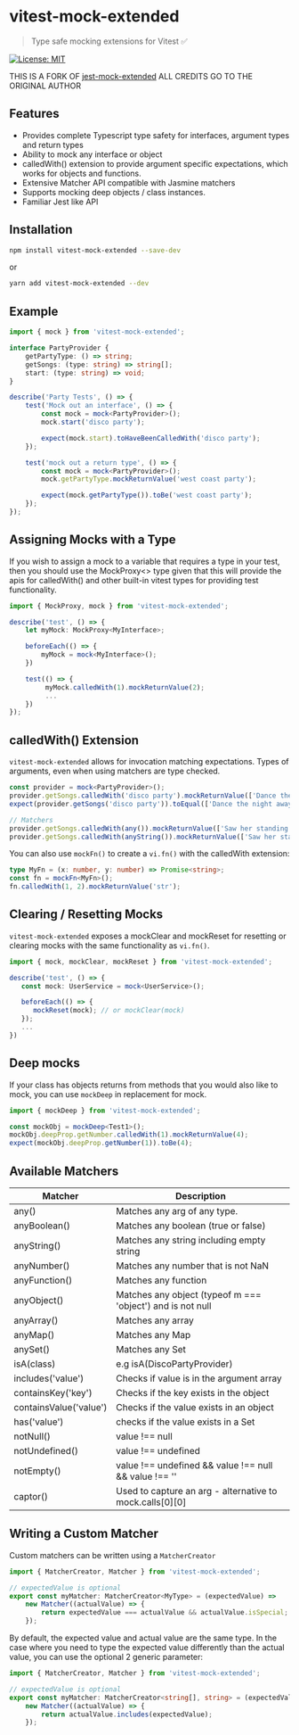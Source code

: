 # vitest-mock-extended

> Type safe mocking extensions for Vitest ✅

<!-- [![Build Status](https://travis-ci.com/marchaos/jest-mock-extended.svg?branch=master)](https://travis-ci.com/marchaos/jest-mock-extended) -->
<!-- [![Coverage Status](https://coveralls.io/repos/github/marchaos/jest-mock-extended/badge.svg?branch=master)](https://coveralls.io/github/marchaos/jest-mock-extended?branch=master) -->
<!-- [![npm version](https://badge.fury.io/js/jest-mock-extended.svg)](https://badge.fury.io/js/jest-mock-extended) -->

[![License: MIT](https://img.shields.io/badge/License-MIT-yellow.svg)](https://opensource.org/licenses/MIT)

<!-- [![npm downloads](https://badgen.net/npm/dw/jest-mock-extended)](https://badge.fury.io/js/jest-mock-extended) -->

THIS IS A FORK OF [jest-mock-extended](https://github.com/marchaos/jest-mock-extended) ALL CREDITS GO TO THE ORIGINAL AUTHOR

## Features

-   Provides complete Typescript type safety for interfaces, argument types and return types
-   Ability to mock any interface or object
-   calledWith() extension to provide argument specific expectations, which works for objects and functions.
-   Extensive Matcher API compatible with Jasmine matchers
-   Supports mocking deep objects / class instances.
-   Familiar Jest like API

## Installation

```bash
npm install vitest-mock-extended --save-dev
```

or

```bash
yarn add vitest-mock-extended --dev
```

## Example

```ts
import { mock } from 'vitest-mock-extended';

interface PartyProvider {
    getPartyType: () => string;
    getSongs: (type: string) => string[];
    start: (type: string) => void;
}

describe('Party Tests', () => {
    test('Mock out an interface', () => {
        const mock = mock<PartyProvider>();
        mock.start('disco party');

        expect(mock.start).toHaveBeenCalledWith('disco party');
    });

    test('mock out a return type', () => {
        const mock = mock<PartyProvider>();
        mock.getPartyType.mockReturnValue('west coast party');

        expect(mock.getPartyType()).toBe('west coast party');
    });
});
```

## Assigning Mocks with a Type

If you wish to assign a mock to a variable that requires a type in your test, then you should use the MockProxy<> type
given that this will provide the apis for calledWith() and other built-in vitest types for providing test functionality.

```ts
import { MockProxy, mock } from 'vitest-mock-extended';

describe('test', () => {
    let myMock: MockProxy<MyInterface>;

    beforeEach(() => {
        myMock = mock<MyInterface>();
    })

    test(() => {
         myMock.calledWith(1).mockReturnValue(2);
         ...
    })
});

```

## calledWith() Extension

`vitest-mock-extended` allows for invocation matching expectations. Types of arguments, even when using matchers are type checked.

```ts
const provider = mock<PartyProvider>();
provider.getSongs.calledWith('disco party').mockReturnValue(['Dance the night away', 'Stayin Alive']);
expect(provider.getSongs('disco party')).toEqual(['Dance the night away', 'Stayin Alive']);

// Matchers
provider.getSongs.calledWith(any()).mockReturnValue(['Saw her standing there']);
provider.getSongs.calledWith(anyString()).mockReturnValue(['Saw her standing there']);
```

You can also use `mockFn()` to create a `vi.fn()` with the calledWith extension:

```ts
type MyFn = (x: number, y: number) => Promise<string>;
const fn = mockFn<MyFn>();
fn.calledWith(1, 2).mockReturnValue('str');
```

## Clearing / Resetting Mocks

`vitest-mock-extended` exposes a mockClear and mockReset for resetting or clearing mocks with the same
functionality as `vi.fn()`.

```ts
import { mock, mockClear, mockReset } from 'vitest-mock-extended';

describe('test', () => {
   const mock: UserService = mock<UserService>();

   beforeEach(() => {
      mockReset(mock); // or mockClear(mock)
   });
   ...
})
```

## Deep mocks

If your class has objects returns from methods that you would also like to mock, you can use `mockDeep` in
replacement for mock.

```ts
import { mockDeep } from 'vitest-mock-extended';

const mockObj = mockDeep<Test1>();
mockObj.deepProp.getNumber.calledWith(1).mockReturnValue(4);
expect(mockObj.deepProp.getNumber(1)).toBe(4);
```

## Available Matchers

| Matcher                | Description                                                |
| ---------------------- | ---------------------------------------------------------- |
| any()                  | Matches any arg of any type.                               |
| anyBoolean()           | Matches any boolean (true or false)                        |
| anyString()            | Matches any string including empty string                  |
| anyNumber()            | Matches any number that is not NaN                         |
| anyFunction()          | Matches any function                                       |
| anyObject()            | Matches any object (typeof m === 'object') and is not null |
| anyArray()             | Matches any array                                          |
| anyMap()               | Matches any Map                                            |
| anySet()               | Matches any Set                                            |
| isA(class)             | e.g isA(DiscoPartyProvider)                                |
| includes('value')      | Checks if value is in the argument array                   |
| containsKey('key')     | Checks if the key exists in the object                     |
| containsValue('value') | Checks if the value exists in an object                    |
| has('value')           | checks if the value exists in a Set                        |
| notNull()              | value !== null                                             |
| notUndefined()         | value !== undefined                                        |
| notEmpty()             | value !== undefined && value !== null && value !== ''      |
| captor()               | Used to capture an arg - alternative to mock.calls[0][0]   |

## Writing a Custom Matcher

Custom matchers can be written using a `MatcherCreator`

```ts
import { MatcherCreator, Matcher } from 'vitest-mock-extended';

// expectedValue is optional
export const myMatcher: MatcherCreator<MyType> = (expectedValue) =>
    new Matcher((actualValue) => {
        return expectedValue === actualValue && actualValue.isSpecial;
    });
```

By default, the expected value and actual value are the same type. In the case where you need to type the expected value
differently than the actual value, you can use the optional 2 generic parameter:

```ts
import { MatcherCreator, Matcher } from 'vitest-mock-extended';

// expectedValue is optional
export const myMatcher: MatcherCreator<string[], string> = (expectedValue) =>
    new Matcher((actualValue) => {
        return actualValue.includes(expectedValue);
    });
```
